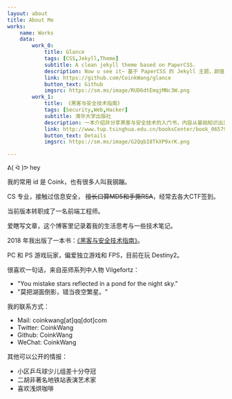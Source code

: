 ```yaml
---
layout: about
title: About Me
works: 
    name: Works
    data:
        work_0: 
            title: Glance
            tags: [CSS,Jekyll,Theme]
            subtitle: A clean jekyll theme based on PaperCSS.
            description: Now u see it~ 基于 PaperCSS 的 Jekyll 主题，颜值全靠字体来撑（
            link: https://github.com/CoinkWang/glance
            button_text: Github
            imgsrc: https://sm.ms/image/RUD6dtEmqjMNc3W.png
        work_1: 
            title: 《黑客与安全技术指南》
            tags: [Security,Web,Hacker]
            subtitle: 清华大学出版社
            description: 一本介绍并分享黑客与安全技术的入门书，内容从基础知识出发，通过相关实例为读者剖析计算机安全领域的各种技巧。
            link: http://www.tup.tsinghua.edu.cn/booksCenter/book_06579101.html
            button_text: Details
            imgsrc: https://sm.ms/image/G2QqbI8TkXP9xrK.png

---
```



 ᕕ( ᐛ )ᕗ hey

我的常用 id 是 Coink，也有很多人叫我钢蹦。

CS 专业，接触过信息安全， ~~擅长口算MD5和手撕RSA~~，经常去各大CTF签到。

当前版本转职成了一名前端工程师。

爱瞎写文章，这个博客里记录着我的生活思考与一些技术笔记。

2018 年我出版了一本书：[《黑客与安全技术指南》](http://www.tup.tsinghua.edu.cn/booksCenter/book_06579101.html)。

PC 和 PS 游戏玩家，偏爱独立游戏和 FPS，目前在玩 Destiny2。

很喜欢一句话，来自巫师系列中人物 Vilgefortz：

- "You mistake stars reflected in a pond for the night sky."
- "莫把湖面倒影，错当夜空繁星。" 



我的联系方式：

- Mail: coinkwang[at]qq[dot]com
- Twitter: CoinkWang
- Github: CoinkWang
- WeChat: CoinkWang



其他可以公开的情报：
 - 小区乒乓球少儿组差十分夺冠
 - 二胡非著名地铁站表演艺术家
 - 喜欢浅烘咖啡


